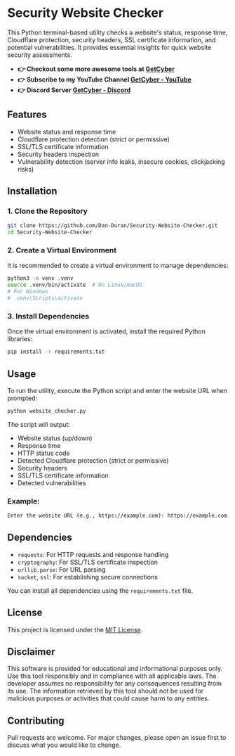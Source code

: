 # Security Website Checker

This Python terminal-based utility checks a website's status, response time, Cloudflare protection, security headers, SSL certificate information, and potential vulnerabilities. It provides essential insights for quick website security assessments.

- **👉 Checkout some more awesome tools at [GetCyber](https://getcyber.me/tools)**
- **👉 Subscribe to my YouTube Channel [GetCyber - YouTube](https://youtube.com/getCyber)**
- **👉 Discord Server [GetCyber - Discord](https://discord.gg/YUf3VpDeNH)**

## Features

- Website status and response time
- Cloudflare protection detection (strict or permissive)
- SSL/TLS certificate information
- Security headers inspection
- Vulnerability detection (server info leaks, insecure cookies, clickjacking risks)

## Installation

### 1. Clone the Repository

```bash
git clone https://github.com/Dan-Duran/Security-Website-Checker.git
cd Security-Website-Checker
```

### 2. Create a Virtual Environment

It is recommended to create a virtual environment to manage dependencies:

```bash
python3 -m venv .venv
source .venv/bin/activate  # On Linux/macOS
# For Windows
# .venv\Scripts\activate
```

### 3. Install Dependencies

Once the virtual environment is activated, install the required Python libraries:

```bash
pip install -r requirements.txt
```

## Usage

To run the utility, execute the Python script and enter the website URL when prompted:

```bash
python website_checker.py
```

The script will output:

- Website status (up/down)
- Response time
- HTTP status code
- Detected Cloudflare protection (strict or permissive)
- Security headers
- SSL/TLS certificate information
- Detected vulnerabilities

### Example:

```bash
Enter the website URL (e.g., https://example.com): https://example.com
```

## Dependencies

- `requests`: For HTTP requests and response handling
- `cryptography`: For SSL/TLS certificate inspection
- `urllib.parse`: For URL parsing
- `socket`, `ssl`: For establishing secure connections

You can install all dependencies using the `requirements.txt` file.

## License

This project is licensed under the [MIT License](LICENSE).

## Disclaimer

This software is provided for educational and informational purposes only. Use this tool responsibly and in compliance with all applicable laws. The developer assumes no responsibility for any consequences resulting from its use. The information retrieved by this tool should not be used for malicious purposes or activities that could cause harm to any entities.

## Contributing

Pull requests are welcome. For major changes, please open an issue first to discuss what you would like to change.
